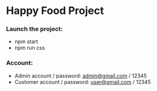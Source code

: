 # Happy Food Project

### Launch the project:
- npm start
- npm run css

### Account:
- Admin account / password: admin@gmail.com / 12345
- Customer account / password: user@gmail.com / 12345



